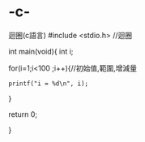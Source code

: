 # -c-
迴圈(c語言)
#include <stdio.h>
//迴圈

int main(void){
   int i; 
  
  
  for(i=1;i<100  ;i++){//初始值,範圍,增減量
      
    printf("i = %d\n", i);
  
  }
  
  return 0;
  
}
  
